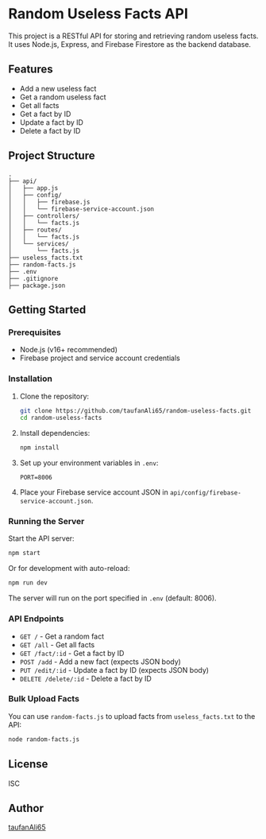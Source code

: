 # Random Useless Facts API

This project is a RESTful API for storing and retrieving random useless facts. It uses Node.js, Express, and Firebase Firestore as the backend database.

## Features

- Add a new useless fact
- Get a random useless fact
- Get all facts
- Get a fact by ID
- Update a fact by ID
- Delete a fact by ID

## Project Structure

```
.
├── api/
│   ├── app.js
│   ├── config/
│   │   ├── firebase.js
│   │   └── firebase-service-account.json
│   ├── controllers/
│   │   └── facts.js
│   ├── routes/
│   │   └── facts.js
│   └── services/
│       └── facts.js
├── useless_facts.txt
├── random-facts.js
├── .env
├── .gitignore
├── package.json
```

## Getting Started

### Prerequisites

- Node.js (v16+ recommended)
- Firebase project and service account credentials

### Installation

1. Clone the repository:

   ```sh
   git clone https://github.com/taufanAli65/random-useless-facts.git
   cd random-useless-facts
   ```

2. Install dependencies:

   ```sh
   npm install
   ```

3. Set up your environment variables in `.env`:

   ```
   PORT=8006
   ```

4. Place your Firebase service account JSON in `api/config/firebase-service-account.json`.

### Running the Server

Start the API server:

```sh
npm start
```

Or for development with auto-reload:

```sh
npm run dev
```

The server will run on the port specified in `.env` (default: 8006).

### API Endpoints

- `GET /` - Get a random fact
- `GET /all` - Get all facts
- `GET /fact/:id` - Get a fact by ID
- `POST /add` - Add a new fact (expects JSON body)
- `PUT /edit/:id` - Update a fact by ID (expects JSON body)
- `DELETE /delete/:id` - Delete a fact by ID

### Bulk Upload Facts

You can use `random-facts.js` to upload facts from `useless_facts.txt` to the API:

```sh
node random-facts.js
```

## License

ISC

## Author

[taufanAli65](https://github.com/taufanAli65)